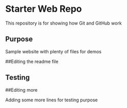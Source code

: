 # Starter Web Repo

This repository is for showing how Git and GitHub work

## Purpose

Sample website with plenty of files for demos

##Editing the readme file
## Testing

##Editing more

Adding some more lines
for testing purpose